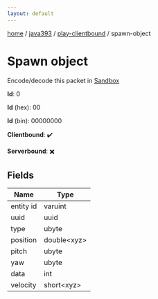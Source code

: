 ```yaml
---
layout: default
---
```


[home](/)  /  [java393](/protocol/java393)  /  [play-clientbound](/protocol/java393/play-clientbound)  /  spawn-object

# Spawn object

Encode/decode this packet in [Sandbox](../../../sandbox/java393#PlayClientbound.SpawnObject)

**Id**: 0

**Id** (hex): 00

**Id** (bin): 00000000

**Clientbound**: ✔️

**Serverbound**: ✖️

## Fields

Name | Type
---|---
entity id | varuint
uuid | uuid
type | ubyte
position | double&lt;xyz&gt;
pitch | ubyte
yaw | ubyte
data | int
velocity | short&lt;xyz&gt;
